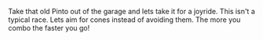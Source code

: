 Take that old Pinto out of the garage and lets take it for a joyride. This isn't a typical race. Lets aim for cones instead of avoiding them. The more you combo the faster you go!